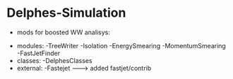 Delphes-Simulation
==================

* mods for boosted WW analisys:

- modules:  -TreeWriter
            -Isolation
            -EnergySmearing
            -MomentumSmearing
            -FastJetFinder
- classes:  -DelphesClasses
- external: -Fastejet ---> added fastjet/contrib
